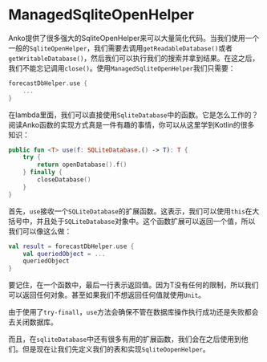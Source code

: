 # ManagedSqliteOpenHelper

Anko提供了很多强大的SqliteOpenHelper来可以大量简化代码。当我们使用一个一般的`SqliteOpenHelper`，我们需要去调用`getReadableDatabase()`或者`getWritableDatabase()`，然后我们可以执行我们的搜索并拿到结果。在这之后，我们不能忘记调用`close()`。使用`ManagedSqliteOpenHelper`我们只需要：

```kotlin
forecastDbHelper.use {
	...
}
```

在lambda里面，我们可以直接使用`SqliteDatabase`中的函数。它是怎么工作的？阅读Anko函数的实现方式真是一件有趣的事情，你可以从这里学到Kotlin的很多知识：

```kotlin
public fun <T> use(f: SQLiteDatabase.() -> T): T {
    try {
	    return openDatabase().f()
	} finally {
	    closeDatabase()
    }
}
```

首先，`use`接收一个`SQLiteDatabase`的扩展函数。这表示，我们可以使用`this`在大括号中，并且处于`SQLiteDatabase`对象中。这个函数扩展可以返回一个值，所以我们可以像这么做：

```kotlin
val result = forecastDbHelper.use {
    val queriedObject = ...
    queriedObject
}
```

要记住，在一个函数中，最后一行表示返回值。因为T没有任何的限制，所以我们可以返回任何对象。甚至如果我们不想返回任何值就使用`Unit`。

由于使用了`try-finall`，`use`方法会确保不管在数据库操作执行成功还是失败都会去关闭数据库。

而且，在`sqliteDatabase`中还有很多有用的扩展函数，我们会在之后使用到他们。但是现在让我们先定义我们的表和实现`SqliteOopenHelper`。